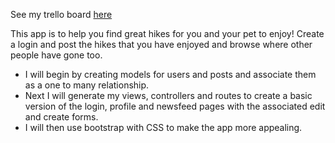 See my trello board <a href="https://trello.com/b/5oO8q5xm/doggie-hikes">here</a>

<p>This app is to help you find great hikes for you and your pet to enjoy!  Create a login and post the hikes that you have enjoyed and browse where other people have gone too.</p> 
<ul>
    <li>I will begin by creating models for users and posts and associate them as a one to many relationship.</li>
    <li>Next I will generate my views, controllers and routes to create a basic version of the login, profile and newsfeed pages with the associated edit and create forms.</li>
    <li>I will then use bootstrap with CSS to make the app more appealing.</li>
</ul>
